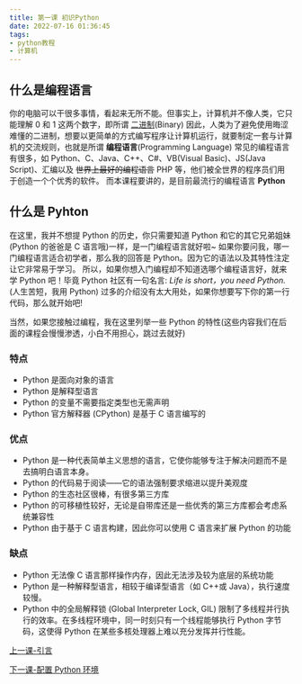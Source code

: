 ```yaml
---
title: 第一课 初识Python
date: 2022-07-16 01:36:45
tags:
- python教程
- 计算机
---
```


## 什么是编程语言

你的电脑可以干很多事情，看起来无所不能。但事实上，计算机并不像人类，它只能理解 0 和 1 这两个数字，即所谓 [二进制](../Binary)(Binary)
因此，人类为了避免使用晦涩难懂的二进制，想要以更简单的方式编写程序让计算机运行，就要制定一套与计算机的交流规则，也就是所谓 **编程语言**(Programming Language)
常见的编程语言有很多，如 Python、C、Java、C++、C#、VB(Visual Basic)、JS(Java Script)、汇编以及 ~~世界上最好的编程语言~~ PHP 等，他们被全世界的程序员们用于创造一个个优秀的软件。
而本课程要讲的，是目前最流行的编程语言 **Python**

## 什么是 Pyhton

在这里，我并不想提 Python 的历史，你只需要知道 Python 和它的其它兄弟姐妹(Python 的爸爸是 C 语言哦)一样，是一门编程语言就好啦~
如果你要问我，哪一门编程语言适合初学者，那么我的回答是 Python。因为它的语法以及其特性注定让它非常易于学习。
所以，如果你想入门编程却不知道选哪个编程语言好，就来学 Python 吧！毕竟 Python 社区有一句名言: *Life is short，you need Python.* (人生苦短，我用 Python)
过多的介绍没有太大用处，如果你想要写下你的第一行代码，那么就开始吧!

当然，如果您接触过编程，我在这里列举一些 Python 的特性(这些内容我们在后面的课程会慢慢渗透，小白不用担心，跳过去就好)

### 特点

- Python 是面向对象的语言
- Python 是解释型语言
- Python 的变量不需要指定类型也无需声明
- Python 官方解释器 (CPython) 是基于 C 语言编写的

### 优点

- Python 是一种代表简单主义思想的语言，它使你能够专注于解决问题而不是去搞明白语言本身。
- Python 的代码易于阅读——它的语法强制要求缩进以提升美观度
- Python 的生态社区很棒，有很多第三方库
- Python 的可移植性较好，无论是自带库还是一些优秀的第三方库都会考虑系统兼容性
- Python 由于基于 C 语言构建，因此你可以使用 C 语言来扩展 Python 的功能

### 缺点

- Python 无法像 C 语言那样操作内存，因此无法涉及较为底层的系统功能
- Python 是一种解释型语言，相较于编译型语言（如 C++或 Java），执行速度较慢。
- Python 中的全局解释锁 (Global Interpreter Lock, GIL) 限制了多线程并行执行的效率。在多线程环境中，同一时刻只有一个线程能够执行 Python 字节码，这使得 Python 在某些多核处理器上难以充分发挥并行性能。

[上一课-引言](./welcome)

[下一课-配置 Python 环境](./lesson2)
